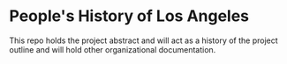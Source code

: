 # People's History of Los Angeles

This repo holds the project abstract and will act as a history of the project outline and will hold other organizational documentation. 